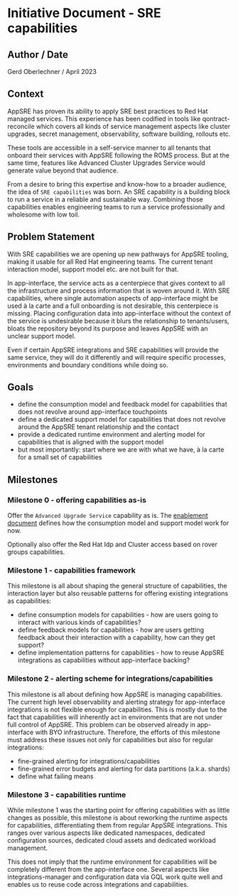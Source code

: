 # Initiative Document - SRE capabilities

## Author / Date

Gerd Oberlechner / April 2023

## Context

AppSRE has proven its ability to apply SRE best practices to Red Hat managed services. This experience has been codified in tools like qontract-reconcile which covers all kinds of service management aspects like cluster upgrades, secret management, observability, software building, rollouts etc.

These tools are accessible in a self-service manner to all tenants that onboard their services with AppSRE following the ROMS process. But at the same time, features like Advanced Cluster Upgrades Service would generate value beyond that audience.

From a desire to bring this expertise and know-how to a broader audience, the idea of `SRE capabilities` was born. An SRE capability is a building block to run a service in a reliable and sustainable way. Combining those capabilities enables engineering teams to run a service professionally and wholesome with low toil.

## Problem Statement

With SRE capabilities we are opening up new pathways for AppSRE tooling, making it usable for all Red Hat engineering teams. The current tenant interaction model, support model etc. are not built for that.

In app-interface, the service acts as a centerpiece that gives context to all the infrastructure and process information that is woven around it. With SRE capabilities, where single automation aspects of app-interface might be used à la carte and a full onboarding is not desirable, this centerpiece is missing. Placing configuration data into app-interface without the context of the service is undesirable because it blurs the relationship to tenants/users, bloats the repository beyond its purpose and leaves AppSRE with an unclear support model.

Even if certain AppSRE integrations and SRE capabilities will provide the same service, they will do it differently and will require specific processes, environments and boundary conditions while doing so.

## Goals

- define the consumption model and feedback model for capabilities that does not revolve around app-interface touchpoints
- define a dedicated support model for capabilities that does not revolve around the AppSRE tenant relationship and the contact
- provide a dedicated runtime environment and alerting model for capabilities that is aligned with the support model
- but most importantly: start where we are with what we have, à la carte for a small set of capabilities

## Milestones

### Milestone 0 - offering capabilities as-is

Offer the `Advanced Upgrade Service` capability as is. The [enablement document](https://service.pages.redhat.com/dev-guidelines/docs/sre-capabilities/advanced-upgrade-service/) defines how the consumption model and support model work for now.

Optionally also offer the Red Hat Idp and Cluster access based on rover groups capabilities.

### Milestone 1 - capabilities framework

This milestone is all about shaping the general structure of capabilities, the interaction layer but also reusable patterns for offering existing integrations as capabilities:

- define consumption models for capabilities - how are users going to interact with various kinds of capabilities?
- define feedback models for capabilities - how are users getting feedback about their interaction with a capability, how can they get support?
- define implementation patterns for capabilities -  how to reuse AppSRE integrations as capabilities without app-interface backing?

### Milestone 2 - alerting scheme for integrations/capabilities

This milestone is all about defining how AppSRE is managing capabilities. The current high level observability and alerting strategy for app-interface integrations is not flexible enough for capabilities. This is mostly due to the fact that capabilities will inherently act in environments that are not under full control of AppSRE. This problem can be observed already in app-interface with BYO infrastructure. Therefore, the efforts of this milestone must address these issues not only for capabilities but also for regular integrations:

- fine-grained alerting for integrations/capabilities
- fine-grained error budgets and alerting for data partitions (a.k.a. shards)
- define what failing means

### Milestone 3 - capabilities runtime

While milestone 1 was the starting point for offering capabilities with as little changes as possible, this milestone is about reworking the runtime aspects for capabilities, differentiating them from regular AppSRE integrations. This ranges over various aspects like dedicated namespaces, dedicated configuration sources, dedicated cloud assets and dedicated workload management.

This does not imply that the runtime environment for capabilities will be completely different from the app-interface one. Several aspects like integrations-manager and configuration data via GQL work quite well and enables us to reuse code across integrations and capabilities.
